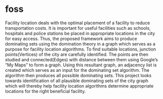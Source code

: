 # foss
Facility location deals with the optimal placement of a facility to reduce transportation costs. It is important for useful facilities such as schools, hospitals and police stations be placed in appropriate locations in the city for easy access. Thus, the proposed framework aims to produce dominating sets using the domination theory in a graph which serves as a purpose for facility location algorithms.
To find suitable locations, junction points(Vertices) of the city are carefully identified. The points are then studied and connected(Edges) with distance between them using Google’s “My Maps” to form a graph. Using this resultant graph, an adjacency list is created which serves as an input for the dominating set algorithm. The algorithm then produces all possible dominating sets.
This project looks towards identification of all plausible dominating sets of the city graph which will thereby help facility location algorithms determine appropriate locations for the right beneficial facility.

